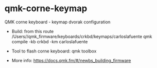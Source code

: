 # qmk-corne-keymap
QMK corne keyboard - keymap dvorak configuration


- Build:
from this route /Users/<username>/qmk_firmware/keyboards/crkbd/keymaps/carloslafuente
qmk compile -kb crkbd -km carloslafuente

- Tool to flash corne keyboard:
qmk toolbox

- More info:
https://docs.qmk.fm/#/newbs_building_firmware